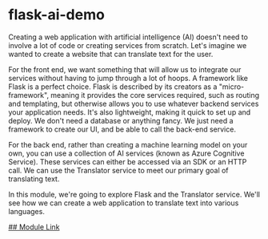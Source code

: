 # flask-ai-demo

Creating a web application with artificial intelligence (AI) doesn't need to involve a lot of code or creating services from scratch. Let's imagine we wanted to create a website that can translate text for the user.

For the front end, we want something that will allow us to integrate our services without having to jump through a lot of hoops. A framework like Flask is a perfect choice. Flask is described by its creators as a "micro-framework", meaning it provides the core services required, such as routing and templating, but otherwise allows you to use whatever backend services your application needs. It's also lightweight, making it quick to set up and deploy. We don't need a database or anything fancy. We just need a framework to create our UI, and be able to call the back-end service.

For the back end, rather than creating a machine learning model on your own, you can use a collection of AI services (known as Azure Cognitive Service). These services can either be accessed via an SDK or an HTTP call. We can use the Translator service to meet our primary goal of translating text.

In this module, we're going to explore Flask and the Translator service. We'll see how we can create a web application to translate text into various languages.

[## Module Link](https://learn.microsoft.com/en-us/training/modules/python-flask-build-ai-web-app/?WT.mc_id=academic-76398-bethanycheum)

